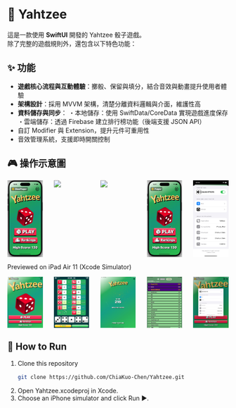 # 🎲 Yahtzee
這是一款使用 **SwiftUI** 開發的 Yahtzee 骰子遊戲。  
除了完整的遊戲規則外，還包含以下特色功能：

## ✨ 功能
- **遊戲核心流程與互動體驗**：擲骰、保留與填分，結合音效與動畫提升使用者體驗
- **架構設計**：採用 MVVM 架構，清楚分離資料邏輯與介面，維護性高
- **資料儲存與同步**：
・本地儲存：使用 SwiftData/CoreData 實現遊戲進度保存
・雲端儲存：透過 Firebase 建立排行榜功能（後端支援 JSON API）
- 自訂 Modifier 與 Extension，提升元件可重用性  
- 音效管理系統，支援即時開關控制  

## 🎮 操作示意圖
<div style="display: flex; justify-content: space-between;">
  <img src="assets/newDemo1.gif" width="16%" />
  <img src="assets/demo2.gif" width="16%" />
  <img src="assets/demo3.gif" width="16%" />
  <img src="assets/demo4.gif" width="16%" /> 
  <img src="assets/demo5.jpg" width="16%" />
</div>

Previewed on iPad Air 11 (Xcode Simulator)
<div style="display: flex; justify-content: space-between;">
  <img src="assets/ipadDemo00.jpg" width="16%" />
  <img src="assets/ipadDemo01.jpg" width="16%" />
  <img src="assets/ipadDemo02.jpg" width="16%" />
  <img src="assets/ipadDemo03.jpg" width="16%" />
  <img src="assets/ipadDemo04.jpg" width="16%" />
</div>

## 🚀 How to Run
1. Clone this repository  
   ```bash
   git clone https://github.com/ChiaKuo-Chen/Yahtzee.git
2. Open Yahtzee.xcodeproj in Xcode.
3. Choose an iPhone simulator and click Run ▶️.
